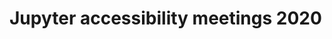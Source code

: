 # Jupyter accessibility meetings 2020

```{include} 2020-09-30.md
```

```{include} 2020-10-21.md
```

```{include} 2020-11-04.md
```

```{include} 2020-11-18.md
```

```{include} 2020-12-02.md
```

```{include} 2020-12-16.md
```

```{include} 2020-12-30.md
```
